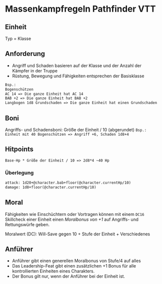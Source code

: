 # Massenkampfregeln Pathfinder VTT

## Einheit

Typ = Klasse

## Anforderung

* Angriff und Schaden basieren auf der Klasse und der Anzahl der Kämpfer in der Truppe
* Rüstung, Bewegung und Fähigkeiten entsprechen der Basisklasse

```txt
Bsp.:
Bogenschützen
AC 14 => Die ganze Einheit hat AC 14
BAB +2 => Die ganze Einheit hat BAB +2
Langbogen 1d8 Grundschaden => Die ganze Einheit hat einen Grundschaden von 1d8
```

## Boni

Angriffs- und Schadensboni: Größe der Einheit / 10 (abgerundet)
`Bsp.: Einheit mit 40 Bogenschützen => Angriff +6, Schaden 1d8+4`

## Hitpoints

`Base-Hp * Größe der Einheit / 10 => 2d8*4 ~40 Hp` 

### Überlegung

```txt
attack: 1d20+@character.bab+floor(@character.currentHp/10)
damage: 1d8+floor(@character.currentHp/10)
```

## Moral

Fähigkeiten wie Einschüchtern oder Vortragen können mit einem `DC16` Skillcheck einer Einheit
einen *Moralbonus von +1* auf Angriffs- und Rettungswürfe geben.

Moralwert (DC): Will-Save gegen 10 + Stufe der Einheit + Verschiedenes

## Anführer

* Anführer gibt einen generellen Moralbonus von Stufe/4 auf alles
* Das Leadership-Feat gibt einen zusätzlichen +1 Bonus für alle kontrollierten Einheiten eines Charakters.
* Der Bonus gilt nur, wenn der Anführer bei der Einheit ist.
